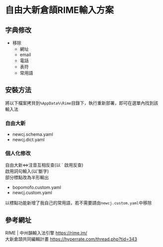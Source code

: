 # 自由大新倉頡RIME輸入方案

## 字典修改

- 移除
  - 網址
  - email
  - 電話
  - 表符
  - 常用語

## 安裝方法

將以下檔案拷貝到`%AppData%\Rime`目錄下，執行重新部署，即可在選單內找到該輸入法

### 自由大新

- newcj.schema.yaml
- newcj.dict.yaml

### 個人化修改

自由大新<=>注音互相反查(以 ` 啟用反查)\
啟用詞句輸入(以'斷字)\
部分標點改為半形輸出

- bopomofo.custom.yaml
- newcj.custom.yaml

以標點功能新增了我自己的常用語，若不需要請由`newcj.custom.yaml`中移除

## 參考網址

RIME | 中州韻輸入法引擎 <https://rime.im/> \
大新倉頡共同編輯計畫 <https://hyperrate.com/thread.php?tid=343>
